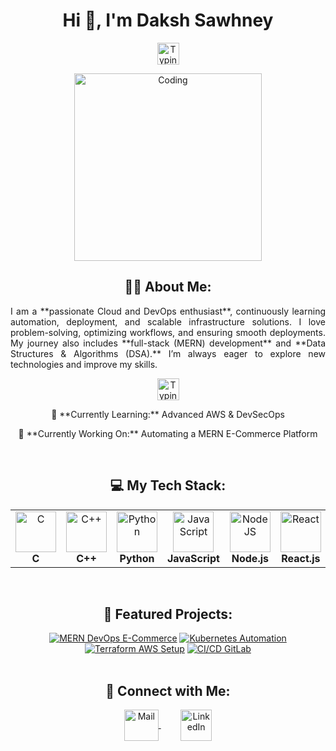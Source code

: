 <h1 align="center">Hi 👋, I'm Daksh Sawhney</h1>
<p align="center">
   <img src="https://readme-typing-svg.demolab.com?font=Roboto+Slab&color=%237E3ACE&size=30&center=true&vCenter=true&width=450&duration=1500&pause=1000&lines=Cloud+DevOps+Enthusiast;MERN+Stack+Developer;DSA+Enthusiast" width="auto" height="35" alt="Typing"/>
</p>
<p align="center">
  <img src="https://res.cloudinary.com/dry07iyvo/image/upload/v1735366890/coding_utrxxa.gif" width="300" height="auto" alt="Coding"/>
</p>
<h2 align="center">👨‍💻 About Me:</h2>
<p align="justify">I am a **passionate Cloud and DevOps enthusiast**, continuously learning automation, deployment, and scalable infrastructure solutions. I love problem-solving, optimizing workflows, and ensuring smooth deployments. My journey also includes **full-stack (MERN) development** and **Data Structures & Algorithms (DSA).** I’m always eager to explore new technologies and improve my skills.</p>
<p align="center">
   <img src="https://readme-typing-svg.demolab.com?font=Roboto+Slab&color=%237E3ACE&size=30&center=true&vCenter=true&width=450&duration=1500&pause=1000&lines=Cloud+Computing;DevOps;Kubernetes;AWS;CI/CD+Automation" width="auto" height="35" alt="Typing"/>
</p>
<p align="center">🌱 **Currently Learning:** Advanced AWS & DevSecOps</p>
<p align="center">🚀 **Currently Working On:** Automating a MERN E-Commerce Platform</p>
<br>
<h2 align="center">💻 My Tech Stack:</h2>
<table align="center">
<tr>
   <td align="center"><img src="https://cdn.worldvectorlogo.com/logos/c-1.svg" width="65" height="65" alt="C"/><br><b>C</b></td>
   <td align="center"><img src="https://cdn.worldvectorlogo.com/logos/c.svg" width="65" height="65" alt="C++"/><br><b>C++</b></td>
   <td align="center"><img src="https://cdn.worldvectorlogo.com/logos/python-5.svg" width="65" height="65" alt="Python"/><br><b>Python</b></td>
   <td align="center"><img src="https://cdn.worldvectorlogo.com/logos/javascript.svg" width="65" height="65" alt="JavaScript"/><br><b>JavaScript</b></td>
   <td align="center"><img src="https://cdn.worldvectorlogo.com/logos/nodejs-icon.svg" width="65" height="65" alt="NodeJS"/><br><b>Node.js</b></td>
   <td align="center"><img src="https://cdn.worldvectorlogo.com/logos/react-1.svg" width="65" height="65" alt="React"/><br><b>React.js</b></td>
   <td align="center"><img src="https://cdn.worldvectorlogo.com/logos/mongodb-icon-1-1.svg" width="65" height="65" alt="MongoDB"/><br><b>MongoDB</b></td>
   <td align="center"><img src="https://cdn.worldvectorlogo.com/logos/docker-icon.svg" width="65" height="65" alt="Docker"/><br><b>Docker</b></td>
   <td align="center"><img src="https://cdn.worldvectorlogo.com/logos/kubernetes.svg" width="65" height="65" alt="Kubernetes"/><br><b>Kubernetes</b></td>
   <td align="center"><img src="https://cdn.worldvectorlogo.com/logos/aws-2.svg" width="65" height="65" alt="AWS"/><br><b>AWS</b></td>
   <td align="center"><img src="https://cdn.worldvectorlogo.com/logos/terraform-enterprise.svg" width="65" height="65" alt="Terraform"/><br><b>Terraform</b></td>
   <td align="center"><img src="https://cdn.worldvectorlogo.com/logos/git-icon.svg" width="65" height="65" alt="Git"/><br><b>Git</b></td>
</tr>
</table>
<br>
<h2 align="center">📕 Featured Projects:</h2>
<div align="center">
<a href="https://wear-sphere-frontend.vercel.app/"><img src="https://github-readme-stats.vercel.app/api/pin/?username=dakshsir&repo=mern-ecommerce-devops&theme=transparent" alt="MERN DevOps E-Commerce"></a>
<a href="https://github.com/dakshsir/kubernetes-cluster-automation"><img src="https://github-readme-stats.vercel.app/api/pin/?username=dakshsir&repo=kubernetes-cluster-automation&theme=transparent" alt="Kubernetes Automation"></a>
<a href="https://github.com/dakshsir/terraform-aws-setup"><img src="https://github-readme-stats.vercel.app/api/pin/?username=dakshsir&repo=terraform-aws-setup&theme=transparent" alt="Terraform AWS Setup"></a>
<a href="https://github.com/dakshsir/cicd-gitlab"><img src="https://github-readme-stats.vercel.app/api/pin/?username=dakshsir&repo=cicd-gitlab&theme=transparent" alt="CI/CD GitLab"></a>
</div>
<br>
<h2 align="center">🔗 Connect with Me:</h2>
<p align="center">
  <a href="mailto:dakshsawhneyy@gmail.com">
    <img align="center" src="https://cdn.worldvectorlogo.com/logos/official-gmail-icon-2020-.svg" width="55" height="50" alt="Mail" />
  </a>
  &nbsp;&nbsp;&nbsp;
  &nbsp;&nbsp;&nbsp;
  <a href="https://www.linkedin.com/in/daksh-sawhney-5ab5862b5/">
    <img align="center" src="https://cdn.worldvectorlogo.com/logos/linkedin-icon-3.svg" width="50" height="50" alt="LinkedIn"/>
  </a>
</p>
